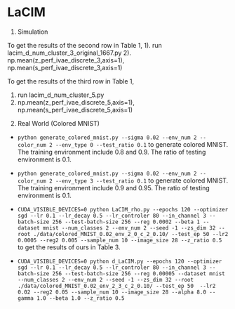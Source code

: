 # LaCIM

1. Simulation
 
 To get the results of the second row in Table 1,
 1). run lacim_d_num_cluster_3_original_1667.py
 2). np.mean(z_perf_ivae_discrete_3,axis=1), np.mean(s_perf_ivae_discrete_3,axis=1)
 
 To get the results of the third row in Table 1,
 1) run lacim_d_num_cluster_5.py 
 2) np.mean(z_perf_ivae_discrete_5,axis=1), np.mean(s_perf_ivae_discrete_5,axis=1)

2. Real World (Colored MNIST)

- `python generate_colored_mnist.py --sigma 0.02 --env_num 2 --color_num 2 --env_type 0 --test_ratio 0.1` to generate colored MNIST. The training environment include 0.8 and 0.9. The ratio of testing environment is 0.1.
- `python generate_colored_mnist.py --sigma 0.02 --env_num 2 --color_num 2 --env_type 3 --test_ratio 0.1` to generate colored MNIST. The training environment include 0.9 and 0.95. The ratio of testing environment is 0.1.

- `CUDA_VISIBLE_DEVICES=0 python LaCIM_rho.py --epochs 120 --optimizer sgd --lr 0.1 --lr_decay 0.5 --lr_controler 80 --in_channel 3 --batch-size 256 --test-batch-size 256 --reg 0.0002 --beta 1 --dataset mnist --num_classes 2 --env_num 2 --seed -1 --zs_dim 32 --root ./data/colored_MNIST_0.02_env_2_0_c_2_0.10/ --test_ep 50 --lr2 0.0005 --reg2 0.005 --sample_num 10 --image_size 28 --z_ratio 0.5` to get the results of ours in Table 3.

- `CUDA_VISIBLE_DEVICES=0 python d_LaCIM.py --epochs 120 --optimizer sgd --lr 0.1 --lr_decay 0.5 --lr_controler 80 --in_channel 3 --batch-size 256 --test-batch-size 256 --reg 0.00005 --dataset mnist --num_classes 2 --env_num 2 --seed -1 --zs_dim 32 --root ./data/colored_MNIST_0.02_env_2_3_c_2_0.10/ --test_ep 50  --lr2 0.02 --reg2 0.05 --sample_num 10 --image_size 28 --alpha 8.0 --gamma 1.0 --beta 1.0 --z_ratio 0.5` 

